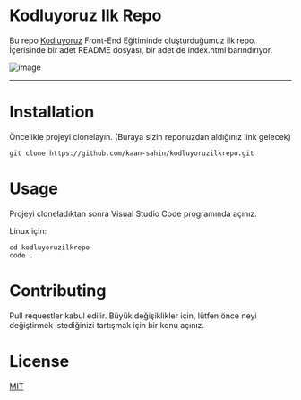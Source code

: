 # **Kodluyoruz Ilk Repo**

Bu repo [Kodluyoruz](https://www.kodluyoruz.org/) Front-End Eğitiminde oluşturduğumuz ilk repo. İçerisinde bir adet README dosyası, bir adet de index.html barındırıyor.

![image](C:\Users\Kaan\kodluyoruzilkrepo\image\repo.png)

****
# **Installation**

Öncelikle projeyi clonelayın. (Buraya sizin reponuzdan aldığınız link gelecek)

```
git clone https://github.com/kaan-sahin/kodluyoruzilkrepo.git
```

# **Usage**

Projeyi cloneladıktan sonra Visual Studio Code programında açınız.

Linux için:

```
cd kodluyoruzilkrepo
code .
```

# **Contributing**

Pull requestler kabul edilir. Büyük değişiklikler için, lütfen önce neyi değiştirmek istediğinizi tartışmak için bir konu açınız.

# **License**

[MIT](https://choosealicense.com/licenses/mit/)